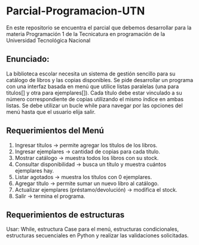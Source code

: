 # Parcial-Programacion-UTN

En este repositorio se encuentra el parcial que debemos desarrollar para la materia Programación 1 de la Tecnicatura en programación de la Universidad Tecnológica Nacional

## Enunciado:

La biblioteca escolar necesita un sistema de gestión sencillo para su catálogo de libros y las
copias disponibles. Se pide desarrollar un programa con una interfaz basada en menú que
utilice listas paralelas (una para titulos[] y otra para ejemplares[]). Cada título debe estar
vinculado a su número correspondiente de copias utilizando el mismo índice en ambas listas.
Se debe utilizar un bucle while para navegar por las opciones del menú hasta que el usuario
elija salir.

## Requerimientos del Menú

1. Ingresar títulos → permite agregar los títulos de los libros.
2. Ingresar ejemplares → cantidad de copias para cada título.
3. Mostrar catálogo → muestra todos los libros con su stock.
4. Consultar disponibilidad → busca un título y muestra cuántos ejemplares hay.
5. Listar agotados → muestra los títulos con 0 ejemplares.
6. Agregar título → permite sumar un nuevo libro al catálogo.
7. Actualizar ejemplares (préstamo/devolución) → modifica el stock.
8. Salir → termina el programa.

## Requerimientos de estructuras

Usar: While, estructura Case para el menú, estructuras condicionales, estructuras secuenciales en Python y realizar las validaciones solicitadas.

